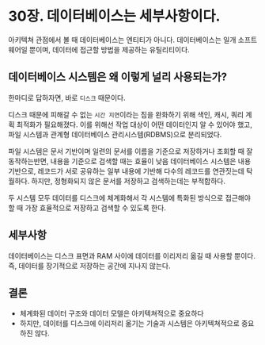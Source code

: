 # 30장. 데이터베이스는 세부사항이다.

아키텍쳐 관점에서 볼 때 데이터베이스는 엔티티가 아니다.
데이터베이스는 일개 소프트웨어일 뿐이며, 데이터에 접근할 방법을 제공하는 유틸리티이다.

## 데이터베이스 시스템은 왜 이렇게 널리 사용되는가?

한마디로 답하자면, 바로 `디스크` 때문이다.

디스크 때문에 피해갈 수 없는 `시간 지연`이라는 짐을 완화하기 위해 색인, 캐시, 쿼리 계획 최적화가 필요해졌다.
이를 위해선 작업 대상이 어떤 데이터인지 알 수 있어야 했고, 파일 시스템과 관계형 데이터베이스 관리시스템(RDBMS)으로 분리되었다.

파일 시스템은 문서 기반이며 일련의 문서를 이름을 기준으로 저장하거나 조회할 때 잘 동작하는반면, 내용을 기준으로 검색할 때는 효율이 낮음
데이터베이스 시스템은 내용 기반으로, 레코드가 서로 공유하는 일부 내용에 기반해 다수의 레코드를 연관짓는데 탁월하다.
하지만, 정형화되지 않은 문서를 저장하고 검색하는데는 부적합하다.

두 시스템 모두 데이터를 디스크에 체계화해서 각 시스템에 특화된 방식으로 접근해야 할 때 가장 효율적으로 저장하고 검색할 수 있도록 한다.

## 세부사항

데이터베이스는 디스크 표면과 RAM 사이에 데이터를 이리저리 옮길 때 사용할 뿐이다.
즉, 데이터를 장기적으로 저장하는 공간에 지나지 않는다.

## 결론

- 체계화된 데이터 구조와 데이터 모델은 아키텍쳐적으로 중요하다
- 하지만, 데이터를 디스크에 이리저리 옮기는 기술과 시스템은 아키텍쳐적으로 중요하진 않다.